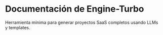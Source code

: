 # Documentación de Engine-Turbo

Herramienta mínima para generar proyectos SaaS completos usando LLMs y templates.
